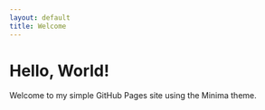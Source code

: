 ```yaml
---
layout: default
title: Welcome
---
```


# Hello, World!

Welcome to my simple GitHub Pages site using the Minima theme.
